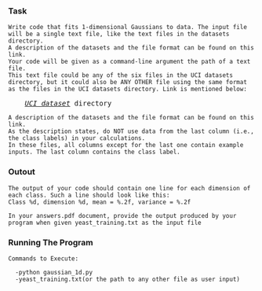 ### Task
    Write code that fits 1-dimensional Gaussians to data. The input file will be a single text file, like the text files in the datasets directory. 
    A description of the datasets and the file format can be found on this link.
    Your code will be given as a command-line argument the path of a text file. 
    This text file could be any of the six files in the UCI datasets directory, but it could also be ANY OTHER file using the same format as the files in the UCI datasets directory. Link is mentioned below:
    
    
<pre>
    <i><a href="http://vlm1.uta.edu/~athitsos/courses/cse6363_spring2017/assignments/uci_datasets/">UCI dataset</a></i> directory
</pre>
 
    A description of the datasets and the file format can be found on this link. 
    As the description states, do NOT use data from the last column (i.e., the class labels) in your calculations. 
    In these files, all columns except for the last one contain example inputs. The last column contains the class label.

### Outout

    The output of your code should contain one line for each dimension of each class. Such a line should look like this:
    Class %d, dimension %d, mean = %.2f, variance = %.2f

    In your answers.pdf document, provide the output produced by your program when given yeast_training.txt as the input file

### Running The Program 

    Commands to Execute:

      -python gaussian_1d.py
      -yeast_training.txt(or the path to any other file as user input)

